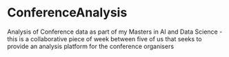 # ConferenceAnalysis
Analysis of Conference data as part of my Masters in AI and Data Science - this is a collaborative piece of week between five of us that seeks to provide an analysis platform for the conference organisers

